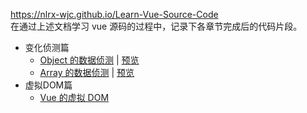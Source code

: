 https://nlrx-wjc.github.io/Learn-Vue-Source-Code  
在通过上述文档学习 vue 源码的过程中，记录下各章节完成后的代码片段。  

* 变化侦测篇
  * [Object 的数据侦测](变化侦测篇/1%20Object%20的数据侦测) | [预览](./)
  * [Array 的数据侦测](变化侦测篇/2-Array-的数据侦测) | [预览](./)
* 虚拟DOM篇
  * [Vue 的虚拟 DOM](./)